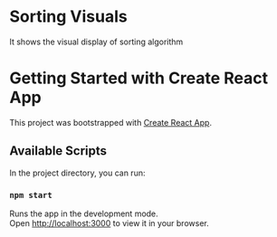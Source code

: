 # Sorting Visuals
It shows the visual display of sorting algorithm

# Getting Started with Create React App

This project was bootstrapped with [Create React App](https://github.com/ashwinikumartiwarivitbhopal2022/Sorting-Visualizer-React-Js-Project).

## Available Scripts

In the project directory, you can run:

### `npm start`

Runs the app in the development mode.\
Open [http://localhost:3000](http://localhost:3000) to view it in your browser.



